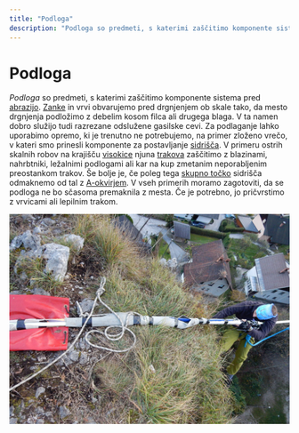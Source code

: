 ```yaml
---
title: "Podloga"
description: "Podloga so predmeti, s katerimi zaščitimo komponente sistema pred abrazijo."
---
```


# Podloga

_Podloga_ so predmeti, s katerimi zaščitimo komponente sistema pred [abrazijo](abrazija). [Zanke](neskoncna-zanka) in vrvi obvarujemo pred drgnjenjem ob skale tako, da mesto drgnjenja podložimo z debelim kosom filca ali drugega blaga. V ta namen dobro služijo tudi razrezane odslužene gasilske cevi. Za podlaganje lahko uporabimo opremo, ki je trenutno ne potrebujemo, na primer zloženo vrečo, v kateri smo prinesli komponente za postavljanje [sidrišča](sidrisce). V primeru ostrih skalnih robov na krajišču [visokice](visokica) njuna [trakova](trak) zaščitimo z blazinami, nahrbtniki, ležalnimi podlogami ali kar na kup zmetanim neporabljenim preostankom trakov. Še bolje je, če poleg tega [skupno točko](skupna-tocka) sidrišča odmaknemo od tal z [A-okvirjem](a-okvir). V vseh primerih moramo zagotoviti, da se podloga ne bo sčasoma premaknila z mesta. Če je potrebno, jo pričvrstimo z vrvicami ali lepilnim trakom.

![Zaščita](images/zascita.jpg)
